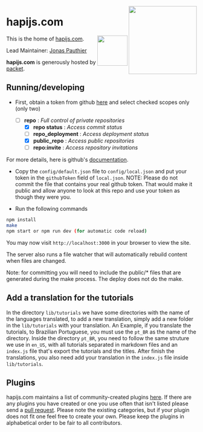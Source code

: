 <a href="http://hapijs.com"><img src="https://raw.githubusercontent.com/hapijs/assets/master/images/family.png" width="180px" align="right" /></a>

# hapijs.com

<a href="https://www.packet.net"><img src="https://www.packet.net/assets/images/logo-main.png" height="80px" align="right"/></a>

This is the home of [hapijs.com](http://hapijs.com).

Lead Maintainer: [Jonas Pauthier](https://github.com/Nargonath)

**hapijs.com** is generously hosted by [packet](https://www.packet.net).

## Running/developing

* First, obtain a token from github [here](https://github.com/settings/tokens/new) and select checked scopes only (only two)

  - [ ] **repo**              :   *Full control of private repositories*
    - [x] **repo status**     :   *Access commit status*
    - [ ] **repo_deployment** :   *Access deployment status*
    - [x] **public_repo**     :   *Access public repositories*
    - [ ] **repo:invite**     :   *Access repository invitations*
 
For more details, here is github's [documentation](https://help.github.com/en/articles/creating-a-personal-access-token-for-the-command-line).

* Copy the `config/default.json` file to `config/local.json` and put your token in the `githubToken` field of `local.json`. NOTE: Please do not commit the file that contains your real github token. That would make it public and allow anyone to look at this repo and use your token as though they were you.

* Run the following commands

```bash
npm install
make
npm start or npm run dev (for automatic code reload)
```

You may now visit `http://localhost:3000` in your browser to view the site.

The server also runs a file watcher that will automatically rebuild content when files are changed.

Note: for committing you will need to include the public/* files that are generated during the make process.  The deploy does not do the make.

## Add a translation for the tutorials
In the directory `lib/tutorials` we have some directories with the name of the languages translated, to add a new translation, simply add a new folder in the `lib/tutorials` with your translation.
An Example, if you translate the tutorials, to Brazilian Portuguese, you must use the `pt_BR` as the name of the directory.
Inside the directory `pt_BR`, you need to follow the same struture we use in `en_US`, with all tutorials separated in markdown files and an `index.js` file that's export the tutorials and the titles.
After finish the translations, you also need add your translation in the `index.js` file inside `lib/tutorials`.

## Plugins
hapijs.com maintains a list of community-created plugins [here](http://hapijs.com/plugins). If there are any plugins you have created or one you use often that isn't listed please send a [pull request](https://github.com/hapijs/hapijs.com/blob/master/lib/plugins.js). Please note the existing categories, but if your plugin does not fit one feel free to create your own. Please keep the plugins in alphabetical order to be fair to all contributors.
